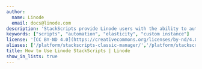 ```yaml
---
author:
  name: Linode
  email: docs@linode.com
description: 'StackScripts provide Linode users with the ability to automate the deployment of custom systems on top Linode’s default Linux distribution images. All StackScripts are stored in the Linode Cloud Manager and can be accessed whenever you deploy a Linode.'
keywords: ["scripts", "automation", "elasticity", "custom instance"]
license: '[CC BY-ND 4.0](https://creativecommons.org/licenses/by-nd/4.0)'
aliases: ['/platform/stackscripts-classic-manager/','/platform/stackscripts/','/platform/stackscripts-new-manager/','/stackscripts/']
title: How to Use Linode StackScripts | Linode
show_in_lists: true
---
```


